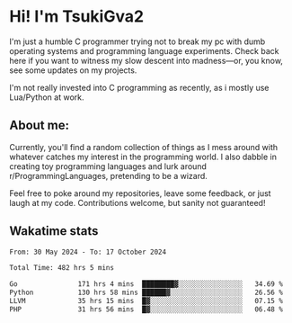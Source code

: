 # Hi! I'm TsukiGva2

I'm just a humble C programmer trying not to break my pc with dumb operating systems and programming language experiments. Check back here if you want to witness my slow descent into madness—or, you know, see some updates on my projects.

I'm not really invested into C programming as recently, as i mostly use Lua/Python at work.

## About me:

Currently, you'll find a random collection of things as I mess around with whatever catches my interest in the programming world. I also dabble in creating toy programming languages and lurk around r/ProgrammingLanguages, pretending to be a wizard.

Feel free to poke around my repositories, leave some feedback, or just laugh at my code. Contributions welcome, but sanity not guaranteed!

## Wakatime stats
<!--START_SECTION:waka-->

```txt
From: 30 May 2024 - To: 17 October 2024

Total Time: 482 hrs 5 mins

Go               171 hrs 4 mins  ████████▓░░░░░░░░░░░░░░░░   34.69 %
Python           130 hrs 58 mins ██████▓░░░░░░░░░░░░░░░░░░   26.56 %
LLVM             35 hrs 15 mins  █▓░░░░░░░░░░░░░░░░░░░░░░░   07.15 %
PHP              31 hrs 56 mins  █▓░░░░░░░░░░░░░░░░░░░░░░░   06.48 %
```

<!--END_SECTION:waka-->
